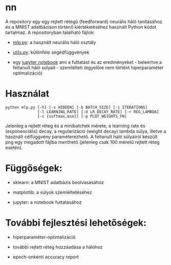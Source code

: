# nn
A repository egy egy rejtett rétegű (feedforward) neurális háló tanításához és a MNIST adatbázison történő kiértékeléséhez használt Python kódot tartalmaz. A repositoryban található fájlok:

* [mlp.py](mlp.py): a használt neurális háló osztály

* [utils.py](utils.py): különféle segédfüggvények

* egy [jupyter notebook](notebook.ipynb) ami a futtatást és az eredményeket - beleértve a feltanult háló súlyait -  szemlélteti (egyelőre nem történt hiperparaméter optimalizáció)

# Használat 
~~~
python mlp.py [-h] [-s HIDDEN] [-b BATCH_SIZE] [-i ITERATIONS]
              [-l LEARNING_RATE] [-d LR_DECAY_RATE] [-r REG_LAMBDA]
              [-c {softmax,mse}] [-p PLOT_WEIGHTS_FN]
~~~
Jelenleg a rejtett réteg és a minibatchek mérete, a learning rate és
(exponenciális) decay, a regularizáció (weight decay) lambda súlya, illetve a
használt célfüggvény paraméterezhető.
A feltanult háló súlyairól készült png egy megadott fájlba menthető (jelenleg csak 100 méretű rejtett réteg esetén).


# Függőségek:
* sklearn: a MNIST adatbázis beolvasásához

* matplotlib: a súlyok szemléltetéséhez

* jupyter: a notebook futtatásához

# További fejlesztési lehetőségek:
* hiperparaméter-optimalizáció

* további rejtett réteg hozzáadása a hálóhoz

* epoch-onkénti accuracy report

